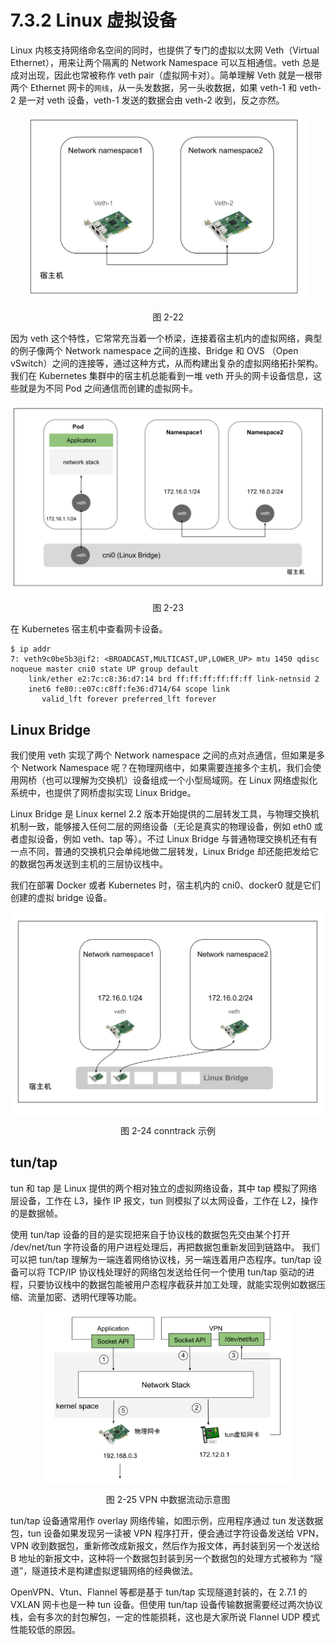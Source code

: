 # 7.3.2 Linux 虚拟设备

Linux 内核支持网络命名空间的同时，也提供了专门的虚拟以太网 Veth（Virtual Ethernet），用来让两个隔离的 Network Namespace 可以互相通信。veth 总是成对出现，因此也常被称作 veth pair（虚拟网卡对）。简单理解 Veth 就是一根带两个 Ethernet 网卡的`网线`，从一头发数据，另一头收数据，如果 veth-1 和 veth-2 是一对 veth 设备，veth-1 发送的数据会由 veth-2 收到，反之亦然。

<div  align="center">
	<img src="../assets/veth.svg" width = "450"  align=center />
	<p>图 2-22</p>
</div>

因为 veth 这个特性，它常常充当着一个桥梁，连接着宿主机内的虚拟网络，典型的例子像两个 Network namespace 之间的连接、Bridge 和 OVS （Open vSwitch）之间的连接等，通过这种方式，从而构建出复杂的虚拟网络拓扑架构。我们在 Kubernetes 集群中的宿主机总能看到一堆 veth 开头的网卡设备信息，这些就是为不同 Pod 之间通信而创建的虚拟网卡。

<div  align="center">
	<img src="../assets/cni0.svg" width = "550"  align=center />
	<p>图 2-23</p>
</div>

在 Kubernetes 宿主机中查看网卡设备。
```plain
$ ip addr
7: veth9c0be5b3@if2: <BROADCAST,MULTICAST,UP,LOWER_UP> mtu 1450 qdisc noqueue master cni0 state UP group default 
    link/ether e2:7c:c8:36:d7:14 brd ff:ff:ff:ff:ff:ff link-netnsid 2
    inet6 fe80::e07c:c8ff:fe36:d714/64 scope link 
       valid_lft forever preferred_lft forever
```
## Linux Bridge

我们使用 veth 实现了两个 Network namespace 之间的点对点通信，但如果是多个 Network Namespace 呢？在物理网络中，如果需要连接多个主机，我们会使用网桥（也可以理解为交换机）设备组成一个小型局域网。在 Linux 网络虚拟化系统中，也提供了网桥虚拟实现 Linux Bridge。

Linux Bridge 是 Linux kernel 2.2 版本开始提供的二层转发工具，与物理交换机机制一致，能够接入任何二层的网络设备（无论是真实的物理设备，例如 eth0 或者虚拟设备，例如 veth、tap 等）。不过 Linux Bridge 与普通物理交换机还有有一点不同，普通的交换机只会单纯地做二层转发，Linux Bridge 却还能把发给它的数据包再发送到主机的三层协议栈中。

我们在部署 Docker 或者 Kubernetes 时，宿主机内的 cni0、docker0 就是它们创建的虚拟 bridge 设备。

<div  align="center">
    <img src="../assets/linux-bridge.svg" width = "500"  align=center />
    <p>图 2-24 conntrack 示例</p>
</div>


## tun/tap

tun 和 tap 是 Linux 提供的两个相对独立的虚拟网络设备，其中 tap 模拟了网络层设备，工作在 L3，操作 IP 报文，tun 则模拟了以太网设备，工作在 L2，操作的是数据帧。

使用 tun/tap 设备的目的是实现把来自于协议栈的数据包先交由某个打开 /dev/net/tun 字符设备的用户进程处理后，再把数据包重新发回到链路中。
我们可以把 tun/tap 理解为一端连着网络协议栈，另一端连着用户态程序。tun/tap 设备可以将 TCP/IP 协议栈处理好的网络包发送给任何一个使用 tun/tap 驱动的进程，只要协议栈中的数据包能被用户态程序截获并加工处理，就能实现例如数据压缩、流量加密、透明代理等功能。

<div  align="center">
	<img src="../assets/tun.svg" width = "400"  align=center />
	<p>图 2-25 VPN 中数据流动示意图</p>
</div>

tun/tap 设备通常用作 overlay 网络传输，如图示例，应用程序通过 tun 发送数据包，tun 设备如果发现另一读被 VPN 程序打开，便会通过字符设备发送给 VPN，VPN 收到数据包，重新修改成新报文，然后作为报文体，再封装到另一个发送给 B 地址的新报文中，这种将一个数据包封装到另一个数据包的处理方式被称为 “隧道”，隧道技术是构建虚拟逻辑网络的经典做法。

OpenVPN、Vtun、Flannel 等都是基于 tun/tap 实现隧道封装的，在 2.7.1 的 VXLAN 网卡也是一种 tun 设备。但使用 tun/tap 设备传输数据需要经过两次协议栈，会有多次的封包解包，一定的性能损耗，这也是大家所说 Flannel UDP 模式性能较低的原因。
